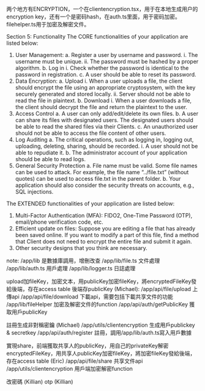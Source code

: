 两个地方有ENCRYPTION，一个在clientencryption.tsx，用于在本地生成用户的encryption key，还有一个是密码hash，在auth.ts里面，用于密码加密。
filehelper.ts用于加密及解密文件。


Section 5: Functionality
The CORE functionalities of your application are listed below:
1. User Management:
a. Register a user by username and password.
i. The username must be unique.
ii. The password must be hashed by a proper algorithm.
b. Log in
i. Check whether the password is identical to the password in
registration.
c. A user should be able to reset its password.
2. Data Encryption:
a. Upload
i. When a user uploads a file, the client should encrypt the file using
an appropriate cryptosystem, with the key securely generated and
stored locally.
ii. Server should not be able to read the file in plaintext.
b. Download
i. When a user downloads a file, the client should decrypt the file and
return the plaintext to the user.
3. Access Control
a. A user can only add/edit/delete its own files.
b. A user can share its files with designated users. The designated users should
be able to read the shared files via their Clients.
c. An unauthorized user should not be able to access the file content of other
users.
4. Log Auditing
a. The critical operations, such as logging in, logging out, uploading, deleting,
sharing, should be recorded.
i. A user should not be able to repudiate it.
b. The administrator account of your application should be able to read logs.
5. General Security Protection
a. File name must be valid. Some file names can be used to attack. For
example, the file name “../file.txt” (without quotes) can be used to access
file.txt in the parent folder.
b. Your application should also consider the security threats on accounts, e.g.,
SQL injections.


The EXTENDED functionalities of your application are listed below:
1. Multi-Factor Authentication (MFA): FIDO2, One-Time Password (OTP),
email/phone verification code, etc.
2. Efficient update on files: Suppose you are editing a file that has already been saved
online. If you want to modify a part of this file, find a method that Client does not
need to encrypt the entire file and submit it again.
3. Other security designs that you think are necessary.


note:
    /app/lib 是數據庫調用，增刪改查
    /app/lib/file.ts 文件處理
    /app/lib/auth.ts 用戶處理
    /app/lib/logger.ts 日誌處理

upload加fileKey，加密文本，用publicKey加密fileKey，將encryptedFileKey發給後端，存在access table
後端存publicKey (Michael):
    /app/api/file/upload 上傳api
    /app/api/file/download 下載api，需要包括下載共享文件的功能
    /app/lib/fileHelper 加密及解密文件的function
    /app/api/auth/getPublicKey 獲取用戶publicKey

註冊生成非對稱密鑰 (Michael)
    /app/utils/clientencryption 生成用戶publickey & secretkey
    /app/api/auth/register 註冊，調用/app/lib/auth.ts寫入用戶數據

實現share，前端獲取共享人的publicKey，用自己的privateKey解密encryptedFileKey，用共享人publicKey加密fileKey，將加密fileKey發給後端，存在access table (Eric)
    /app/api/file/share 共享文件api
    /app/utils/clientencryption 用戶端加密解密function    

改密碼 (Killian)
otp (Killian)